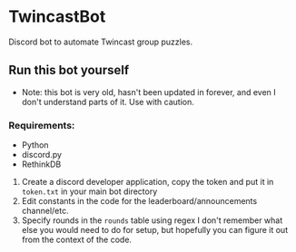 # TwincastBot
Discord bot to automate Twincast group puzzles.

## Run this bot yourself

 - Note: this bot is very old, hasn't been updated in forever, and even I don't understand parts of it. Use with caution.
 
 ### Requirements:
  - Python
  - discord.py
  - RethinkDB
  
  1. Create a discord developer application, copy the token and put it in `token.txt` in your main bot directory
  2. Edit constants in the code for the leaderboard/announcements channel/etc.
  3. Specify rounds in the `rounds` table using regex
  I don't remember what else you would need to do for setup, but hopefully you can figure it out from the context of the code. 
